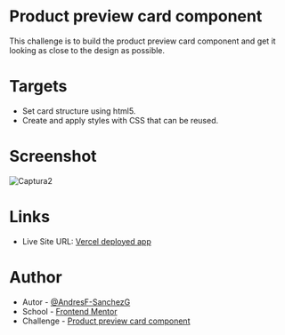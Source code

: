 # Product preview card component

This challenge is to build the product preview card component and get it looking as close to the design as possible.

# Targets

- Set card structure using html5.
- Create and apply styles with CSS that can be reused.

# Screenshot

![Captura2](https://github.com/AndresF-SanchezG/reto1/assets/113924667/e799ed66-a83f-460a-aad9-02e1302626a4)


# Links

- Live Site URL: [Vercel deployed app](https://reto1-brown.vercel.app/)

# Author

- Autor - [@AndresF-SanchezG](https://github.com/AndresF-Sanchez)
- School - [Frontend Mentor](https://www.frontendmentor.io/profile/AndresF-SanchezG)
- Challenge - [Product preview card component](https://www.frontendmentor.io/challenges/product-preview-card-component-GO7UmttRfa/hub)


